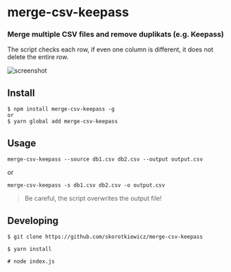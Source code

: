 # merge-csv-keepass

### Merge multiple CSV files and remove duplikats (e.g. Keepass)

The script checks each row, if even one column is different, it does not delete the entire row.

![screenshot](https://i.imgur.com/o0DMZlH.png)

## Install

```
$ npm install merge-csv-keepass -g
or
$ yarn global add merge-csv-keepass
```

## Usage

```
merge-csv-keepass --source db1.csv db2.csv --output output.csv
```

or

```
merge-csv-keepass -s db1.csv db2.csv -o output.csv
```

> Be careful, the script overwrites the output file!

## Developing

```
$ git clone https://github.com/skorotkiewicz/merge-csv-keepass

$ yarn install

# node index.js
```
